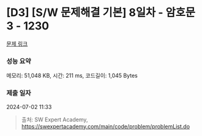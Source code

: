 # [D3] [S/W 문제해결 기본] 8일차 - 암호문3 - 1230 

[문제 링크](https://swexpertacademy.com/main/code/problem/problemDetail.do?contestProbId=AV14zIwqAHwCFAYD) 

### 성능 요약

메모리: 51,048 KB, 시간: 211 ms, 코드길이: 1,045 Bytes

### 제출 일자

2024-07-02 11:33



> 출처: SW Expert Academy, https://swexpertacademy.com/main/code/problem/problemList.do